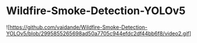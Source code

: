 # Wildfire-Smoke-Detection-YOLOv5
![https://github.com/vaidande/Wildfire-Smoke-Detection-YOLOv5/blob/2995855265698ad50a7705c944efdc2df44bb6f8/video2.gif]

